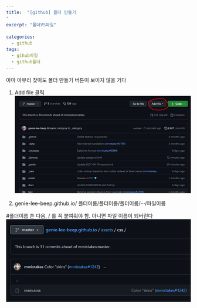 ```yaml
---
title:  "[github] 폴더 만들기
"
excerpt: "폴더VS파일"

categories:
  - github
tags:
  - gihub파일
  - github폴더
---
```


아마 아무리 찾아도 폴더 만들기 버튼이 보이지 않을 거다
1. Add file 클릭
![My helpful screenshot](/assets/addfile.jpg)

2. genie-lee-beep.github.io/ 폴더이름/폴더이름/폴더이름/···/파일이름   

#폴더이름 쓴 다음, / 를 꼭 붙여줘야 함. 아니면 파일 이름이 되버린다
![My helpful screenshot](/assets/file.png)
